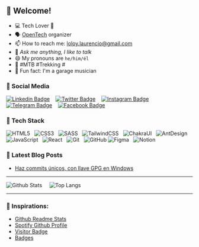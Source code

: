 ## 👋 Welcome!

* 💻 Tech Lover 💙
* 🗣️ [OpenTech](https://github.com/opentech-pe) organizer
* 📫 How to reach me: loloy.laurencio@gmail.com
* 💬 *Ask me anything, I like to talk*
* 😄 My pronouns are `he/him/él`
* 🚵 #MTB #Trekking #
* 🚀 Fun fact: I'm a garage musician


### 👥 Social Media

[![Linkedin Badge](https://img.shields.io/badge/-JimmyLoloy98-00599C?style=flat-square&logo=Linkedin&logoColor=white&link=https://www.linkedin.com/in/JimmyLoloy98/)](https://www.linkedin.com/in/JimmyLoloy98) &nbsp;&nbsp;
[![Twitter Badge](https://img.shields.io/badge/-JimmyLoloy98-007ACC?style=flat-square&logo=Twitter&logoColor=white&link=https://www.twitter.com/JimmyLoloy98/)](https://www.twitter.com/JimmyLoloy98) &nbsp;&nbsp;
[![Instagram Badge](https://img.shields.io/badge/-JimmyLoloy98-orange?style=flat-square&logo=instagram&logoColor=white&link=https://www.instagram.com/JimmyLoloy98/)](https://www.instagram.com/JimmyLoloy98) &nbsp;&nbsp;
[![Telegram Badge](https://img.shields.io/badge/-JimmyLoloy98-white?style=flat-square&logo=telegram&link=https://t.me/JimmyLoloy98)](https://t.me/JimmyLoloy98) &nbsp;&nbsp;
[![Facebook Badge](https://img.shields.io/badge/-JimmyLoloy98-blue?style=flat-square&logo=facebook&logoColor=white&link=https://www.facebook.com/JimmyLoloy98/)](https://www.facebook.com/JimmyLoloy98)

### 🌱 Tech Stack

![HTML5](https://img.shields.io/badge/-HTML5-E34F26?style=flat-square&logo=html5&logoColor=white) &nbsp;
![CSS3](https://img.shields.io/badge/-CSS3-1572B6?style=flat-square&logo=css3) &nbsp;
![SASS](https://img.shields.io/badge/-SASS-thistle?style=flat-square&logo=Sass) &nbsp;
![TailwindCSS](https://img.shields.io/badge/-Tailwind-midnightblue?style=flat-square&logo=Tailwindcss) &nbsp;
![ChakraUI](https://img.shields.io/badge/-ChakraUI-thistle?style=flat-square&logo=chakraui) &nbsp;
![AntDesign](https://img.shields.io/badge/-AntDesign-1572B6?style=flat-square&logo=antdesign) &nbsp;
![JavaScript](https://img.shields.io/badge/-JavaScript-black?style=flat-square&logo=javascript) &nbsp;
![React](https://img.shields.io/badge/-React-black?style=flat-square&logo=react) &nbsp;
![Git](https://img.shields.io/badge/-Git-gray?style=flat-square&logo=git) &nbsp;
![GitHub](https://img.shields.io/badge/-GitHub-181717?style=flat-square&logo=github)
![Figma](https://img.shields.io/badge/-Figma-silver?style=flat-square&logoColor=black&logo=Figma) &nbsp;
![Notion](https://img.shields.io/badge/-Notion-white?style=flat-square&logoColor=black&logo=Notion)

### 📕 Latest Blog Posts

- [Haz commits únicos, con llave GPG en Windows](https://jimmyloloy.notion.site/Haz-commits-nicos-con-llave-GPG-en-Windows-e79d1faca17744fb961095dd3fd91f4f)

----

![Github Stats](https://github-readme-stats.vercel.app/api?username=JimmyLoloy98&count_private=true&show_icons=true&include_all_commits=true&theme=gotham) &nbsp;&nbsp;&nbsp;
![Top Langs](https://github-readme-stats.vercel.app/api/top-langs/?username=JimmyLoloy98&hide=TeX&layout=compact&theme=gotham)

----

### 🤝 Inspirations:
 * [Github Readme Stats](https://github.com/anuraghazra/github-readme-stats)
 * [Spotify Github Profile](https://github.com/kittinan/spotify-github-profile)
 * [Visitor Badge](https://visitor-badge.laobi.icu/)
 * [Badges](https://img.shields.io/)
